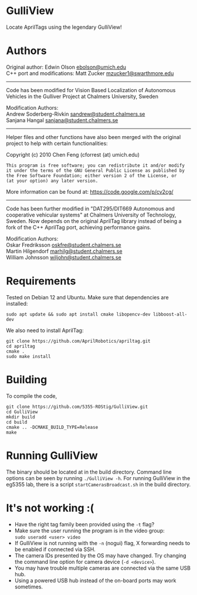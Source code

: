 GulliView
=============

Locate AprilTags using the legendary GulliView!

Authors
=============

Original author: Edwin Olson <ebolson@umich.edu>  
C++ port and modifications: Matt Zucker <mzucker1@swarthmore.edu>

***

Code has been modified for Vision Based Localization of Autonomous
Vehicles in the Gulliver Project at Chalmers University, Sweden

Modification Authors:  
Andrew Soderberg-Rivkin <sandrew@student.chalmers.se>  
Sanjana Hangal <sanjana@student.chalmers.se>


***

Helper files and other functions have also been merged with the original
project to help with certain functionalities:

Copyright (c) 2010  Chen Feng (cforrest (at) umich.edu)

	This program is free software; you can redistribute it and/or modify
	it under the terms of the GNU General Public License as published by
	the Free Software Foundation; either version 2 of the License, or
	(at your option) any later version.

More information can be found at: https://code.google.com/p/cv2cg/

***

Code has been further modified in "DAT295/DIT669 Autonomous and cooperative
vehicular systems" at Chalmers University of Technology, Sweden. Now depends
on the original AprilTag library instead of being a fork of the C++ AprilTag
port, achieving performance gains.

Modification Authors:  
Oskar Fredriksson <oskfre@student.chalmers.se>  
Martin Hilgendorf <marhilg@student.chalmers.se>  
William Johnsson <wiljohn@student.chalmers.se>

Requirements
============

Tested on Debian 12 and Ubuntu. Make sure that dependencies are installed:

    sudo apt update && sudo apt install cmake libopencv-dev libboost-all-dev

We also need to install AprilTag:

    git clone https://github.com/AprilRobotics/apriltag.git
    cd apriltag
    cmake .
    sudo make install

Building
========

To compile the code, 

    git clone https://github.com/5355-ROStig/GulliView.git
    cd GulliView
    mkdir build
    cd build
    cmake .. -DCMAKE_BUILD_TYPE=Release
    make

Running GulliView
=================

The binary should be located at in the build directory. Command line
options can be seen by running `./GulliView -h`. For running GulliView in
the eg5355 lab, there is a script `startCamerasBroadcast.sh` in the build
directory.

It's not working :(
=================

* Have the right tag family been provided using the `-t` flag?
* Make sure the user running the program is in the video group:  
  `sudo useradd <user> video`
* If GulliView is not running with the `-n` (nogui) flag, X forwarding 
needs to be enabled if connected via SSH.
* The camera IDs presented by the OS may have changed. Try changing the 
command line option for camera device (`-d <device>`).
* You may have trouble multiple cameras are connected via the same USB hub.
* Using a powered USB hub instead of the on-board ports may work sometimes.
